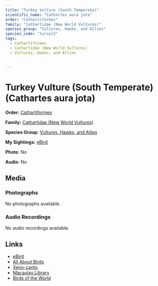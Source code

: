 ```yaml
---
title: "Turkey Vulture (South Temperate)"
scientific_name: "Cathartes aura jota"
order: "Cathartiformes"
family: "Cathartidae (New World Vultures)"
species_group: "Vultures, Hawks, and Allies"
species_code: "turvul3"
tags: 
  - Cathartiformes
  - Cathartidae (New World Vultures)
  - Vultures, Hawks, and Allies
  
  
---
```


# Turkey Vulture (South Temperate) (Cathartes aura jota)

**Order:** [Cathartiformes](/tags/cathartiformes)

**Family:** [Cathartidae (New World Vultures)](/tags/cathartidae-new-world-vultures)

**Species Group:** [Vultures, Hawks, and Allies](/tags/vultures-hawks-and-allies)

**My Sightings:** [eBird](https://ebird.org/lifelist?r=world&time=life&spp=turvul3)

**Photo**: No 

**Audio**: No

## Media
### Photographs
No photographs available.

### Audio Recordings
No audio recordings available.

## Links
* [eBird](https://ebird.org/species/turvul3) 
* [All About Birds](https://www.allaboutbirds.org/guide/turvul3) 
* [Xeno-canto](https://www.xeno-canto.org/species/cathartes-aura-jota) 
* [Macaulay Library](https://search.macaulaylibrary.org/catalog?taxonCode=turvul3&sort=rating_rank_desc)
* [Birds of the World](https://birdsoftheworld.org/bow/species/turvul3)
